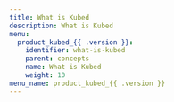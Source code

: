 ```yaml
---
title: What is Kubed
description: What is Kubed
menu:
  product_kubed_{{ .version }}:
    identifier: what-is-kubed
    parent: concepts
    name: What is Kubed
    weight: 10
menu_name: product_kubed_{{ .version }}
---
```


